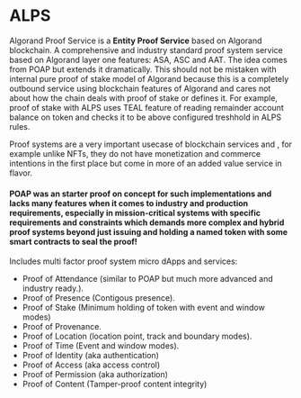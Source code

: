 # ALPS

Algorand Proof Service is a **Entity Proof Service**  based on Algorand blockchain. A comprehensive and industry standard proof system service based on Algorand layer one features: ASA, ASC and AAT. The idea comes from POAP but extends it dramatically. This should not be mistaken with internal pure proof of stake model of Algorand because this is a completely outbound service using blockchain features of Algorand and cares not about how the chain deals with proof of stake or defines it. For example, proof of stake with ALPS uses TEAL feature of reading remainder account balance on token and checks it to be above configured treshhold in ALPS rules.

Proof systems are a very important usecase of blockchain services and , for example unlike NFTs, they do not have monetization and commerce intentions in the first place but come in more of an added value service in flavor.

#### POAP was an starter proof on concept for such implementations and lacks many features when it comes to industry and production requirements, especially in mission-critical systems with specific requirements and constraints which demands more complex and hybrid proof systems beyond just issuing and holding a named token with some smart contracts to seal the proof!

Includes multi factor proof system micro dApps and services:

- Proof of Attendance (similar to POAP but much more advanced and industry ready.).
- Proof of Presence (Contigous presence).
- Proof of Stake (Minimum holding of token with event and window modes)
- Proof of Provenance.
- Proof of Location (location point, track and boundary modes).
- Proof of Time (Event and window modes).
- Proof of Identity (aka authentication)
- Proof of Access (aka access control)
- Proof of Permission (aka authorization)
- Proof of Content (Tamper-proof content integrity)
